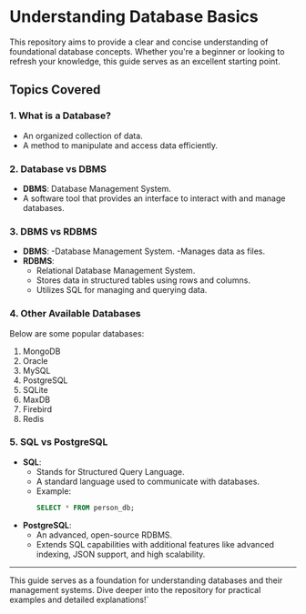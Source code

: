 # Understanding Database Basics

This repository aims to provide a clear and concise understanding of foundational database concepts. Whether you're a beginner or looking to refresh your knowledge, this guide serves as an excellent starting point.

## Topics Covered

### 1. **What is a Database?**

- An organized collection of data.
- A method to manipulate and access data efficiently.

### 2. **Database vs DBMS**

- **DBMS**: Database Management System.
- A software tool that provides an interface to interact with and manage databases.

### 3. **DBMS vs RDBMS**

- **DBMS**:
  -Database Management System.
  -Manages data as files.
- **RDBMS**:
  - Relational Database Management System.
  - Stores data in structured tables using rows and columns.
  - Utilizes SQL for managing and querying data.

### 4. **Other Available Databases**

Below are some popular databases:

1. MongoDB
2. Oracle
3. MySQL
4. PostgreSQL
5. SQLite
6. MaxDB
7. Firebird
8. Redis

### 5. **SQL vs PostgreSQL**

- **SQL**:
  - Stands for Structured Query Language.
  - A standard language used to communicate with databases.
  - Example:
    ```sql
    SELECT * FROM person_db;
    ```
- **PostgreSQL**:
  - An advanced, open-source RDBMS.
  - Extends SQL capabilities with additional features like advanced indexing, JSON support, and high scalability.

---

This guide serves as a foundation for understanding databases and their management systems. Dive deeper into the repository for practical examples and detailed explanations!`
